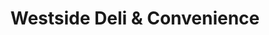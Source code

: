 ---
title: "Westside Deli & Convenience"
url: /new-york/westside-deli-und-convenience/
shop: Lebensmittel
---